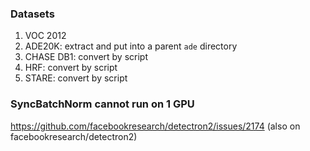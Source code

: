 ### Datasets

1. VOC 2012
2. ADE20K: extract and put into a parent `ade` directory
3. CHASE DB1: convert by script
4. HRF: convert by script
5. STARE: convert by script

### SyncBatchNorm cannot run on 1 GPU

https://github.com/facebookresearch/detectron2/issues/2174
(also on facebookresearch/detectron2)
